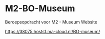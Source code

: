 # M2-BO-Museum
Beroepsopdracht voor M2 - Museum Website

https://38075.hosts1.ma-cloud.nl/BO-museum/
